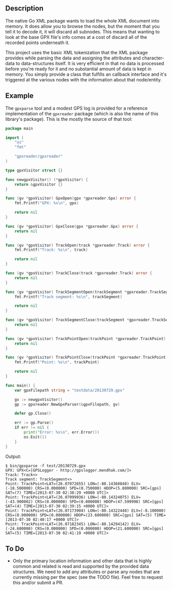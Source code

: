 ## Description

The native Go XML package wants to load the whole XML document into memory. It does allow you to browse the nodes, but the moment that you tell it to decode it, it will discard all subnodes. This means that wanting to look at the base GPX file's info comes at a cost of discard all of the recorded points underneath it.

This project uses the basic XML tokenization that the XML package provides while parsing the data and assigning the attributes and character-data to data-structures itself. It is very efficient in that no data is processed before you're ready for it and no substantial amount of data is kept in memory. You simply provide a class that fulfills an callback interface and it's triggered at the various nodes with the information about that node/entity.


## Example

The `gpxparse` tool and a modest GPS log is provided for a reference implementation of the `gpxreader` package (which is also the name of this library's package). This is the mostly the source of that tool:

```go
package main

import (
    "os"
    "fmt"

    "gpxreader/gpxreader"
)

type gpxVisitor struct {}

func newgpxVisitor() (*gpxVisitor) {
    return &gpxVisitor {}
}

func (gv *gpxVisitor) GpxOpen(gpx *gpxreader.Gpx) error {
    fmt.Printf("GPX: %s\n", gpx)

    return nil
}

func (gv *gpxVisitor) GpxClose(gpx *gpxreader.Gpx) error {
    return nil
}

func (gv *gpxVisitor) TrackOpen(track *gpxreader.Track) error {
    fmt.Printf("Track: %s\n", track)

    return nil
}

func (gv *gpxVisitor) TrackClose(track *gpxreader.Track) error {
    return nil
}

func (gv *gpxVisitor) TrackSegmentOpen(trackSegment *gpxreader.TrackSegment) error {
    fmt.Printf("Track segment: %s\n", trackSegment)

    return nil
}

func (gv *gpxVisitor) TrackSegmentClose(trackSegment *gpxreader.TrackSegment) error {
    return nil
}

func (gv *gpxVisitor) TrackPointOpen(trackPoint *gpxreader.TrackPoint) error {
    return nil
}

func (gv *gpxVisitor) TrackPointClose(trackPoint *gpxreader.TrackPoint) error {
    fmt.Printf("Point: %s\n", trackPoint)

    return nil
}

func main() {
    var gpxFilepath string = "testdata/20130729.gpx"

    gv := newgpxVisitor()
    gp := gpxreader.NewGpxParser(&gpxFilepath, gv)

    defer gp.Close()

    err := gp.Parse()
    if err != nil {
        print("Error: %s\n", err.Error())
        os.Exit(1)
    }
}
```

Output:

```
$ bin/gpxparse -f test/20130729.gpx 
GPX: GPX<C=[GPSLogger - http://gpslogger.mendhak.com/]>
Track: Track<>
Track segment: TrackSegment<>
Point: TrackPoint<LAT=(26.07072655) LON=(-80.14360848) ELV=(-18.500000) CRS=(0.000000) SPD=(0.750000) HDOP=(5.800000) SRC=[gps] SAT=(7) TIME=[2013-07-30 02:38:29 +0000 UTC]>
Point: TrackPoint<LAT=(26.07099936) LON=(-80.14324075) ELV=(-43.900002) CRS=(0.000000) SPD=(0.000000) HDOP=(47.599998) SRC=[gps] SAT=(4) TIME=[2013-07-30 02:39:15 +0000 UTC]>
Point: TrackPoint<LAT=(26.07173904) LON=(-80.14322448) ELV=(-8.100000) CRS=(0.000000) SPD=(0.000000) HDOP=(23.600000) SRC=[gps] SAT=(5) TIME=[2013-07-30 02:40:17 +0000 UTC]>
Point: TrackPoint<LAT=(26.07182345) LON=(-80.14294142) ELV=(-24.600000) CRS=(0.000000) SPD=(0.000000) HDOP=(21.600000) SRC=[gps] SAT=(5) TIME=[2013-07-30 02:41:19 +0000 UTC]>
```


## To Do

- Only the primary location information and other data that is highly common and related is read and supported by the provided data structures. We need to add any attributes or parse any nodes that are currently missing per the spec (see the TODO file). Feel free to request this and/or submit a PR.
